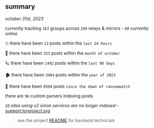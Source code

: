 
## summary
_october 31st, 2023_

currently tracking `163` groups across `299` relays & mirrors - _`89` currently online_

⏲ there have been `13` posts within the `last 24 hours`

🦈 there have been `353` posts within the `month of october`

🪐 there have been `1492` posts within the `last 90 days`

🏚 there have been `3904` posts within the `year of 2023`

🦕 there have been `8594` posts `since the dawn of ransomwatch`

there are `96` custom parsers indexing posts

_`20` sites using v2 onion services are no longer indexed - [support.torproject.org](https://support.torproject.org/onionservices/v2-deprecation/)_

> see the project [README](https://github.com/joshhighet/ransomwatch#ransomwatch--) for backend technicals
